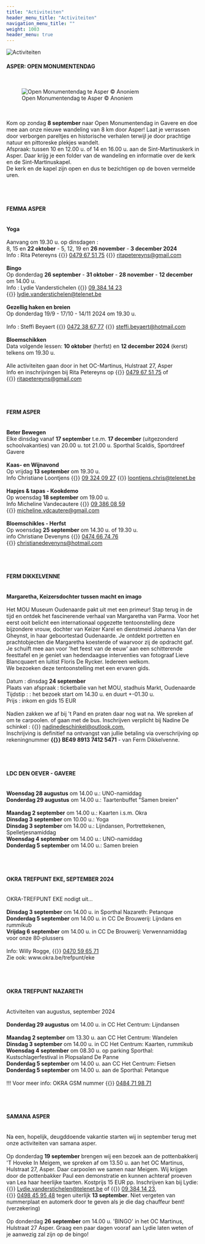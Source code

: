 ```yaml
---
title: "Activiteiten"
header_menu_title: "Activiteiten"
navigation_menu_title: ""
weight: 1003
header_menu: true
---
```


![Activiteiten](images/activiteiten.jpg)




#### ASPER: OPEN MONUMENTENDAG
<br>
<figure><img src="images/pb-hos.jpg" alt=" Open Monumentendag te Asper © Anoniem" style="max-height: 500px; max-width: 500px;" /><figcaption> Open Monumentendag te Asper © Anoniem</figcaption></figure><br>
<br>
Kom op zondag <b>8 september</b> naar Open Monumentendag in Gavere en doe mee aan onze nieuwe wandeling van 8 km door Asper! Laat je verrassen door verborgen pareltjes en historische verhalen terwijl je door prachtige natuur en pittoreske plekjes wandelt.<br>
Afspraak: tussen 10 en 12.00 u. of 14 en 16.00 u. aan de Sint-Martinuskerk in Asper. Daar krijg je een folder van de wandeling en informatie over de kerk en de Sint-Martinuskapel.<br>
De kerk en de kapel zijn open en dus te bezichtigen op de boven vermelde uren.<br>
<br>
<br>
<br>





#### FEMMA ASPER
<br>
<b>Yoga</b><br>
<br>
Aanvang om 19.30 u. op dinsdagen :<br>
8, 15 en <b>22 oktober</b> - 5, 12, 19 en <b>26 november</b> - <b>3 december 2024</b><br>
Info : Rita Petereyns {{<icon class="fa fa-phone">}}&nbsp;<a href="tel:0479675175">0479 67 51 75</a> {{<icon class="fa fa-envelope">}}&nbsp;<a href="ritapetereyns@gmail.com">ritapetereyns@gmail.com</a><br>
<br>
<b>Bingo</b><br>
Op donderdag <b>26 september</b> - <b>31 oktober</b> - <b>28 november</b> - <b>12 december</b> om 14.00 u.<br>
Info : Lydie Vanderstichelen {{<icon class="fa fa-phone">}}&nbsp;<a href="tel:093841423">09 384 14 23</a> {{<icon class="fa fa-envelope">}}&nbsp;<a href="lydie.vanderstichelen@telenet.be">lydie.vanderstichelen@telenet.be</a><br>
<br>
<b>Gezellig haken en breien</b><br>
 Op donderdag 19/9 - 17/10 - 14/11 2024 om 19.30 u.<br>
<br>
Info : Steffi Beyaert {{<icon class="fa fa-phone">}}&nbsp;<a href="tel:0472386777">0472 38 67 77</a> {{<icon class="fa fa-envelope">}}&nbsp;<a href="steffi.beyaert@hotmail.com">steffi.beyaert@hotmail.com</a><br>
<br>
<b>Bloemschikken</b><br>
Data volgende lessen: <b>10 oktober</b> (herfst) en <b>12 december 2024</b> (kerst) telkens om 19.30 u.<br>
<br>
Alle activiteiten gaan door in het OC-Martinus, Hulstraat 27, Asper<br>
Info en inschrijvingen bij Rita Petereyns op {{<icon class="fa fa-phone">}}&nbsp;<a href="tel:0479675175">0479 67 51 75</a> of {{<icon class="fa fa-envelope">}}&nbsp;<a href="ritapetereyns@gmail.com">ritapetereyns@gmail.com</a><br>
<br>
<br>
<br>





#### FERM ASPER
<br>
<b>Beter Bewegen</b><br>
Elke dinsdag vanaf <b>17 september</b> t.e.m. <b>17 december</b> (uitgezonderd schoolvakanties) van 20.00 u. tot 21.00 u. Sporthal Scaldis, Sportdreef Gavere<br>
<br>
<b>Kaas- en Wijnavond</b><br>
Op vrijdag <b>13 september</b> om 19.30 u.<br>
Info Christiane Loontjens {{<icon class="fa fa-phone">}}&nbsp;<a href="tel:093240927">09 324 09 27</a> {{<icon class="fa fa-envelope">}}&nbsp;<a href="loontjens.chris@telenet.be">loontjens.chris@telenet.be</a><br>
<br>
<b>Hapjes & tapas - Kookdemo</b><br>
Op woensdag <b>18 september</b> om 19.00 u.<br>
Info Micheline Vandecautere {{<icon class="fa fa-phone">}}&nbsp;<a href="tel:093860859">09 386 08 59</a> {{<icon class="fa fa-envelope">}}&nbsp;<a href="micheline.vdcautere@gmail.com">micheline.vdcautere@gmail.com</a><br>
<br>
<b>Bloemschikles - Herfst</b><br>
Op woensdag <b>25 september</b> om 14.30 u. of 19.30 u.<br>
info Christiane Devenyns {{<icon class="fa fa-phone">}}&nbsp;<a href="tel:0474667476">0474 66 74 76</a> {{<icon class="fa fa-envelope">}}&nbsp;<a href="christianedevenyns@hotmail.com">christianedevenyns@hotmail.com</a><br>
<br>
<br>
<br>





#### FERM DIKKELVENNE
<br>
<b>Margaretha, Keizersdochter tussen macht en imago</b><br>
<br>
Het MOU Museum Oudenaarde pakt uit met een primeur! Stap terug in de tijd en ontdek het fascinerende verhaal van Margaretha van Parma. Voor het eerst ooit belicht een internationaal opgezette tentoonstelling deze bijzondere vrouw, dochter van Keizer Karel en dienstmeid Johanna Van der Gheynst, in haar geboortestad Oudenaarde. Je ontdekt portretten en prachtobjecten die Margaretha koesterde of waarvoor zij de opdracht gaf. Je schuift mee aan voor 'het feest van de eeuw' aan een schitterende feesttafel en je geniet van hedendaagse interventies van fotograaf Lieve Blancquaert en luitist Floris De Rycker. Iedereen welkom.<br>
We bezoeken deze tentoonstelling met een ervaren gids.<br>
<br>
Datum : dinsdag <b>24 september</b><br>
Plaats van afspraak : ticketbalie van het MOU, stadhuis Markt, Oudenaarde<br>
Tijdstip : : het bezoek start om 14.30 u. en duurt +-01.30 u.<br>
Prijs : inkom en gids 15 EUR<br>
<br>
Nadien zakken we af bij 't Pand en praten daar nog wat na. We spreken af om te carpoolen. of gaan met de bus. Inschrijven verplicht bij Nadine De schinkel : {{<icon class="fa fa-envelope">}}&nbsp;<a href="nadinedeschinkel@outlook.com.">nadinedeschinkel@outlook.com.</a><br>
Inschrijving is definitief na ontvangst van jullie betaling via overschrijving op rekeningnummer <b>{{<icon class="fa fa-piggy-bank">}}&nbsp;BE49 8913 7412 5471</b> - van Ferm Dikkelvenne.<br>
<br>
<br>
<br>





#### LDC DEN OEVER - GAVERE
<br>
<b>Woensdag 28 augustus</b> om 14.00 u.: UNO-namiddag<br>
<b>Donderdag 29 augustus</b> om 14.00 u.: Taartenbuffet "Samen breien"<br>
<br>
<b>Maandag 2 september</b> om 14.00 u.: Kaarten i.s.m. Okra<br>
<b>Dinsdag 3 september</b> om 10.00 u.: Yoga<br>
<b>Dinsdag 3 september</b> om 14.00 u.: Lijndansen, Portrettekenen, Spelletjesnamiddag<br>
<b>Woensdag 4 september</b> om 14.00 u.: UNO-namiddag<br>
<b>Donderdag 5 september</b> om 14.00 u.: Samen breien<br>
<br>
<br>
<br>





#### OKRA TREFPUNT EKE, SEPTEMBER 2024
<br>
OKRA-TREFPUNT EKE nodigt uit...<br>
<br>
<b>Dinsdag 3 september</b> om 14.00 u. in Sporthal Nazareth: Petanque<br>
<b>Donderdag 5 september</b> om 14.00 u. in CC De Brouwerij: Lijndans en rummikub<br>
<b>Vrijdag 6 september</b> om 14.00 u. in CC De Brouwerij: Verwennamiddag voor onze 80-plussers<br>
<br>
Info: Willy Rogge, {{<icon class="fa fa-phone">}}&nbsp;<a href="tel:0470596571">0470 59 65 71</a><br>
Zie ook: www.okra.be/trefpunt/eke<br>
<br>
<br>
<br>





#### OKRA TREFPUNT NAZARETH
<br>
Activiteiten van augustus, september 2024<br>
<br>
<b>Donderdag 29 augustus</b> om 14.00 u. in CC Het Centrum: Lijndansen<br>
<br>
<b>Maandag 2 september</b> om 13.30 u. aan CC Het Centrum: Wandelen<br>
<b>Dinsdag 3 september</b> om 14.00 u. in CC Het Centrum: Kaarten, rummikub<br>
<b>Woensdag 4 september</b> om 08.30 u. op parking Sporthal: Kustschlagerfestival in Plopsaland De Panne<br>
<b>Donderdag 5 september</b> om 14.00 u. aan CC Het Centrum: Fietsen<br>
<b>Donderdag 5 september</b> om 14.00 u. aan de Sporthal: Petanque<br>
<br>
!!! Voor meer info: OKRA GSM nummer {{<icon class="fa fa-phone">}}&nbsp;<a href="tel:0484719871">0484 71 98 71</a><br>
<br>
<br>
<br>





#### SAMANA ASPER
<br>
Na een, hopelijk, deugddoende vakantie starten wij in september terug met onze activiteiten van samana asper.<br>
<br>
Op donderdag <b>19 september</b> brengen wij een bezoek aan de pottenbakkerij 'T Hoveke In Meigem, we spreken af om 13.50 u. aan het OC Martinus, Hulstraat 27, Asper. Daar carpoolen we samen naar Meigem. Wij krijgen door de pottenbakker Paul een demonstratie en kunnen achteraf proeven van Lea haar heerlijke taarten. Kostprijs 15 EUR pp. Inschrijven kan bij Lydie: {{<icon class="fa fa-envelope">}}&nbsp;<a href="Lydie.vanderstichelen@telenet.be">Lydie.vanderstichelen@telenet.be</a> of {{<icon class="fa fa-phone">}}&nbsp;<a href="tel:093841423">09 384 14 23</a>, {{<icon class="fa fa-phone">}}&nbsp;<a href="tel:0498459548">0498 45 95 48</a> tegen uiterlijk <b>13 september</b>. Niet vergeten van nummerplaat en automerk door te geven als je die dag chauffeur bent! (verzekering)<br>
<br>
Op donderdag <b>26 september</b> om 14.00 u. 'BINGO' in het OC Martinus, Hulstraat 27 Asper. Graag een paar dagen vooraf aan Lydie laten weten of je aanwezig zal zijn op de bingo!<br>
<br>
<br>
<br>


